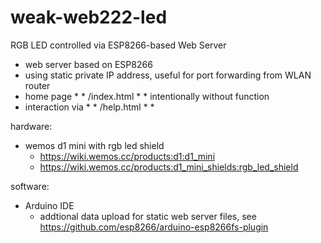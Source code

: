 # weak-web222-led
RGB LED controlled via ESP8266-based Web Server 

* web server based on ESP8266
* using static private IP address, useful for port forwarding from WLAN router
* home page * * /index.html * * intentionally without function
* interaction via * * /help.html * *

hardware: 
  - wemos d1 mini with rgb led shield
    * https://wiki.wemos.cc/products:d1:d1_mini
    * https://wiki.wemos.cc/products:d1_mini_shields:rgb_led_shield
  
software: 
  - Arduino IDE
    * addtional data upload for static web server files, see https://github.com/esp8266/arduino-esp8266fs-plugin
    
    
